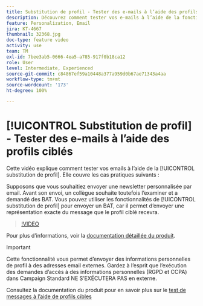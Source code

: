 ```yaml
---
title: Substitution de profil - Tester des e-mails à l’aide des profils ciblés
description: Découvrez comment tester vos e-mails à l’aide de la fonctionnalité de substitution de profil.
feature: Personalization, Email
jira: KT-4667
thumbnail: 32368.jpg
doc-type: feature video
activity: use
team: TM
exl-id: 7bee3ab5-0666-4ea5-a785-917f0b18ca12
role: User
level: Intermediate, Experienced
source-git-commit: c84867ef59a10448a377a959d0b67ae71343a4aa
workflow-type: tm+mt
source-wordcount: '173'
ht-degree: 100%

---
```


# [!UICONTROL Substitution de profil] - Tester des e-mails à l’aide des profils ciblés

Cette vidéo explique comment tester vos emails à l’aide de la [!UICONTROL substitution de profil]. Elle couvre les cas pratiques suivants :

Supposons que vous souhaitiez envoyer une newsletter personnalisée par email. Avant son envoi, un collègue souhaite toutefois l’examiner et a demandé des BAT. Vous pouvez utiliser les fonctionnalités de [!UICONTROL substitution de profil] pour envoyer un BAT, car il permet d’envoyer une représentation exacte du message que le profil ciblé recevra.

>[!VIDEO](https://video.tv.adobe.com/v/32368?quality=12&learn=on)

Pour plus d’informations, voir la [documentation détaillée du produit](https://experienceleague.adobe.com/docs/campaign-standard/using/testing-and-sending/preparing-and-testing-messages/testing-messages-using-target.html?lang=fr).

>[!IMPORTANT]
>
>Cette fonctionnalité vous permet d’envoyer des informations personnelles de profil à des adresses email externes. Gardez à l’esprit que l’exécution des demandes d’accès à des informations personnelles (RGPD et CCPA) dans Campaign Standard NE S’EXÉCUTERA PAS en externe.

Consultez la documentation du produit pour en savoir plus sur le [test de messages à l’aide de profils cibles](https://experienceleague.adobe.com/docs/campaign-standard/using/testing-and-sending/preparing-and-testing-messages/testing-messages-using-target.html?lang=fr)

